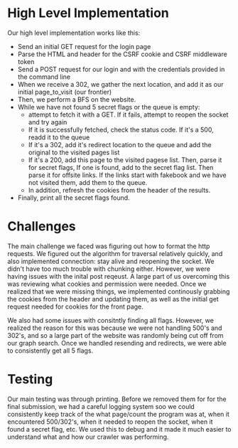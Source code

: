# High Level Implementation

Our high level implementation works like this:

- Send an initial GET request for the login page
- Parse the HTML and header for the CSRF cookie and CSRF middleware token
- Send a POST request for our login and with the credentials provided in the command line
- When we receive a 302, we gather the next location, and add it as our initial page_to_visit (our frontier)
- Then, we perform a BFS on the website.
- While we have not found 5 secret flags or the queue is empty:
  - attempt to fetch it with a GET. If it fails, attempt to reopen the socket and try again
  - If it is successfully fetched, check the status code. If it's a 500, readd it to the queue
  - If it's a 302, add it's redirect location to the queue and add the original to the visited pages list
  - If it's a 200, add this page to the visited pagese list. Then, parse it for secret flags, If one is found, add to the secret flag list. Then parse it for offsite links. If the links start with fakebook and we have not visited them, add them to the queue.
  - In addition, refresh the cookies from the header of the results.
- Finally, print all the secret flags found.

# Challenges

The main challenge we faced was figuring out how to format the http requests. We figured out the algorithm for traversal relatively quickly, and also implemented connection: stay alive and reopening the socket. We didn't have too much trouble with chunking either. However, we were having issues with the inital post reqeust. A large part of us overcoming this was reviewing what cookies and permission were needed. Once we realized that we were missing things, we implemented continously grabbing the cookies from the header and updating them, as well as the initial get request needed for cookies for the front page.

We also had some issues with consitntly finding all flags. However, we realized the reason for this was because we were not handling 500's and 302's, and so a large part of the website was randomly being cut off from our graph search. Once we handled resending and redirects, we were able to consistently get all 5 flags.

# Testing

Our main testing was through printing. Before we removed them for for the final submission, we had a careful logging system soo we could consistently keep track of the what page/count the program was at, when it encountered 500/302's, when it needed to reopen the socket, when it found a secret flag, etc. We used this to debug and it made it much easier to understand what and how our crawler was performing.
